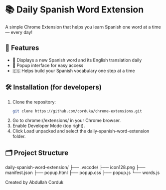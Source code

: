 # 📚 Daily Spanish Word Extension

A simple Chrome Extension that helps you learn Spanish one word at a time — every day!

## 🧠 Features

- 📌 Displays a new Spanish word and its English translation daily
- 💬 Popup interface for easy access
- 🇪🇸 Helps build your Spanish vocabulary one step at a time

## 🛠️ Installation (for developers)

1. Clone the repository:
   ```bash
   git clone https://github.com/corduka/chrome-extensions.git

2.	Go to chrome://extensions/ in your Chrome browser.
3.	Enable Developer Mode (top right).
4.	Click Load unpacked and select the daily-spanish-word-extension folder.

## 🗂️ Project Structure

daily-spanish-word-extension/
├── .vscode/
├── icon128.png
├── manifest.json
├── popup.html
├── popup.css
├── popup.js
└── words.js

Created by Abdullah Corduk



